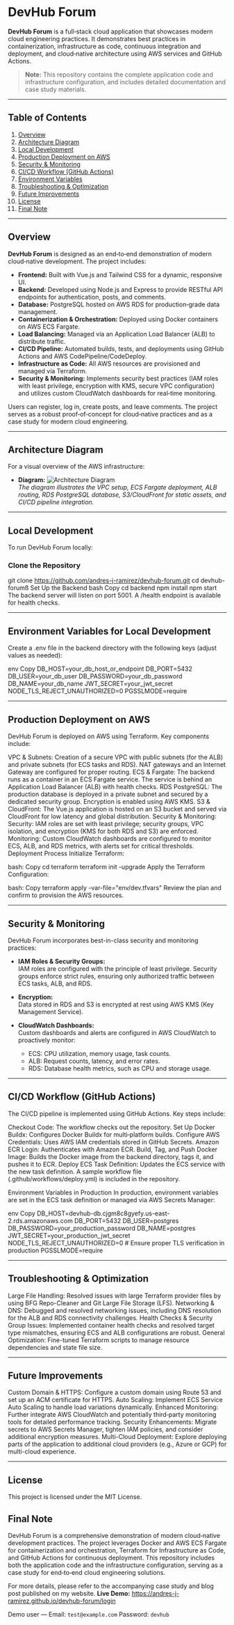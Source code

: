 # DevHub Forum

**DevHub Forum** is a full‑stack cloud application that showcases modern cloud engineering practices. It demonstrates best practices in containerization, infrastructure as code, continuous integration and deployment, and cloud‑native architecture using AWS services and GitHub Actions.

> **Note:** This repository contains the complete application code and infrastructure configuration, and includes detailed documentation and case study materials.

---

## Table of Contents

1. [Overview](#overview)
2. [Architecture Diagram](#architecture-diagram)
3. [Local Development](#local-development)
4. [Production Deployment on AWS](#production-deployment-on-aws)
5. [Security & Monitoring](#security--monitoring)
6. [CI/CD Workflow (GitHub Actions)](#cicd-workflow-github-actions)
7. [Environment Variables](#environment-variables)
8. [Troubleshooting & Optimization](#troubleshooting--optimization)
9. [Future Improvements](#future-improvements)
10. [License](#license)
11. [Final Note](#final-note)

---

## Overview

**DevHub Forum** is designed as an end‑to‑end demonstration of modern cloud‑native development. The project includes:

- **Frontend:** Built with Vue.js and Tailwind CSS for a dynamic, responsive UI.
- **Backend:** Developed using Node.js and Express to provide RESTful API endpoints for authentication, posts, and comments.
- **Database:** PostgreSQL hosted on AWS RDS for production‑grade data management.
- **Containerization & Orchestration:** Deployed using Docker containers on AWS ECS Fargate.
- **Load Balancing:** Managed via an Application Load Balancer (ALB) to distribute traffic.
- **CI/CD Pipeline:** Automated builds, tests, and deployments using GitHub Actions and AWS CodePipeline/CodeDeploy.
- **Infrastructure as Code:** All AWS resources are provisioned and managed via Terraform.
- **Security & Monitoring:** Implements security best practices (IAM roles with least privilege, encryption with KMS, secure VPC configuration) and utilizes custom CloudWatch dashboards for real‑time monitoring.

Users can register, log in, create posts, and leave comments. The project serves as a robust proof‑of‑concept for cloud‑native practices and as a case study for modern cloud engineering.

---

## Architecture Diagram

For a visual overview of the AWS infrastructure:
- **Diagram:** ![Architecture Diagram](./architecture-diagram.png)  
  *The diagram illustrates the VPC setup, ECS Fargate deployment, ALB routing, RDS PostgreSQL database, S3/CloudFront for static assets, and CI/CD pipeline integration.*

---

## Local Development

To run DevHub Forum locally:

### Clone the Repository

git clone https://github.com/andres-j-ramirez/devhub-forum.git
cd devhub-forumß
Set Up the Backend
bash
Copy
cd backend
npm install
npm start
The backend server will listen on port 5001. A /health endpoint is available for health checks.

---

 ## Environment Variables for Local Development
Create a .env file in the backend directory with the following keys (adjust values as needed):

env
Copy
DB_HOST=your_db_host_or_endpoint
DB_PORT=5432
DB_USER=your_db_user
DB_PASSWORD=your_db_password
DB_NAME=your_db_name
JWT_SECRET=your_jwt_secret
NODE_TLS_REJECT_UNAUTHORIZED=0
PGSSLMODE=require

--- 

 ## Production Deployment on AWS
DevHub Forum is deployed on AWS using Terraform. Key components include:

VPC & Subnets: Creation of a secure VPC with public subnets (for the ALB) and private subnets (for ECS tasks and RDS). NAT gateways and an Internet Gateway are configured for proper routing.
ECS & Fargate: The backend runs as a container in an ECS Fargate service. The service is behind an Application Load Balancer (ALB) with health checks.
RDS PostgreSQL: The production database is deployed in a private subnet and secured by a dedicated security group. Encryption is enabled using AWS KMS.
S3 & CloudFront: The Vue.js application is hosted on an S3 bucket and served via CloudFront for low latency and global distribution.
Security & Monitoring:
Security: IAM roles are set with least privilege; security groups, VPC isolation, and encryption (KMS for both RDS and S3) are enforced.
Monitoring: Custom CloudWatch dashboards are configured to monitor ECS, ALB, and RDS metrics, with alerts set for critical thresholds.
Deployment Process
Initialize Terraform:

bash:
Copy
cd terraform
terraform init -upgrade
Apply the Terraform Configuration:

bash:
Copy
terraform apply -var-file="env/dev.tfvars"
Review the plan and confirm to provision the AWS resources.

---

## Security & Monitoring

DevHub Forum incorporates best-in-class security and monitoring practices:

- **IAM Roles & Security Groups:**  
  IAM roles are configured with the principle of least privilege. Security groups enforce strict rules, ensuring only authorized traffic between ECS tasks, ALB, and RDS.

- **Encryption:**  
  Data stored in RDS and S3 is encrypted at rest using AWS KMS (Key Management Service).

- **CloudWatch Dashboards:**  
  Custom dashboards and alerts are configured in AWS CloudWatch to proactively monitor:
  - ECS: CPU utilization, memory usage, task counts.
  - ALB: Request counts, latency, and error rates.
  - RDS: Database health metrics, such as CPU and storage usage.

---

 ## CI/CD Workflow (GitHub Actions)
The CI/CD pipeline is implemented using GitHub Actions. Key steps include:

Checkout Code: The workflow checks out the repository.
Set Up Docker Buildx: Configures Docker Buildx for multi‑platform builds.
Configure AWS Credentials: Uses AWS IAM credentials stored in GitHub Secrets.
Amazon ECR Login: Authenticates with Amazon ECR.
Build, Tag, and Push Docker Image: Builds the Docker image from the backend directory, tags it, and pushes it to ECR.
Deploy ECS Task Definition: Updates the ECS service with the new task definition.
A sample workflow file (.github/workflows/deploy.yml) is included in the repository.

Environment Variables in Production
In production, environment variables are set in the ECS task definition or managed via AWS Secrets Manager:

env
Copy
DB_HOST=devhub-db.cjgm8c8gyefy.us-east-2.rds.amazonaws.com
DB_PORT=5432
DB_USER=postgres
DB_PASSWORD=your_production_password
DB_NAME=postgres
JWT_SECRET=your_production_jwt_secret
NODE_TLS_REJECT_UNAUTHORIZED=0  # Ensure proper TLS verification in production
PGSSLMODE=require

---

 ## Troubleshooting & Optimization

Large File Handling:
Resolved issues with large Terraform provider files by using BFG Repo-Cleaner and Git Large File Storage (LFS).
Networking & DNS:
Debugged and resolved networking issues, including DNS resolution for the ALB and RDS connectivity challenges.
Health Checks & Security Group Issues:
Implemented container health checks and resolved target type mismatches, ensuring ECS and ALB configurations are robust.
General Optimization:
Fine-tuned Terraform scripts to manage resource dependencies and state file size.

--- 

 ## Future Improvements

Custom Domain & HTTPS:
Configure a custom domain using Route 53 and set up an ACM certificate for HTTPS.
Auto Scaling:
Implement ECS Service Auto Scaling to handle load variations dynamically.
Enhanced Monitoring:
Further integrate AWS CloudWatch and potentially third‑party monitoring tools for detailed performance tracking.
Security Enhancements:
Migrate secrets to AWS Secrets Manager, tighten IAM policies, and consider additional encryption measures.
Multi-Cloud Deployment:
Explore deploying parts of the application to additional cloud providers (e.g., Azure or GCP) for multi-cloud experience.

---

 ## License
This project is licensed under the MIT License.

 ## Final Note
DevHub Forum is a comprehensive demonstration of modern cloud‑native development practices. The project leverages Docker and AWS ECS Fargate for containerization and orchestration, Terraform for Infrastructure as Code, and GitHub Actions for continuous deployment. This repository includes both the application code and the infrastructure configuration, serving as a case study for end‑to‑end cloud engineering solutions.

For more details, please refer to the accompanying case study and blog post published on my website.
**Live Demo:** https://andres-j-ramirez.github.io/devhub-forum/login

Demo user — Email: `test@example.com`  Password: `devhub`
